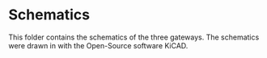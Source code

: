 # Schematics

This folder contains the schematics of the three gateways. The schematics were drawn in with the Open-Source software KiCAD.